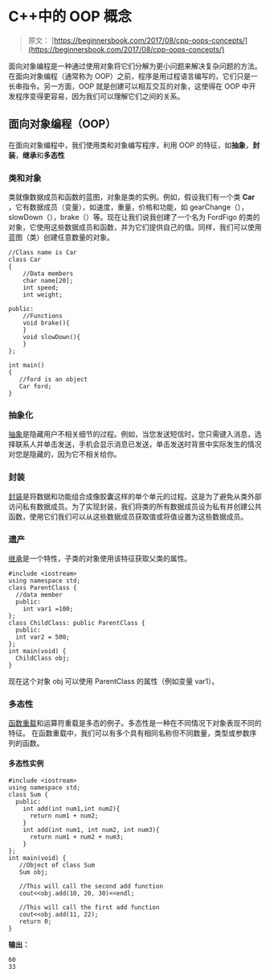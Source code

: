 # C++中的 OOP 概念

> 原文： [https://beginnersbook.com/2017/08/cpp-oops-concepts/](https://beginnersbook.com/2017/08/cpp-oops-concepts/)

面向对象编程是一种通过使用对象将它们分解为更小问题来解决复杂问题的方法。在面向对象编程（通常称为 OOP）之前，程序是用过程语言编写的，它们只是一长串指令。另一方面，OOP 就是创建可以相互交互的对象，这使得在 OOP 中开发程序变得更容易，因为我们可以理解它们之间的关系。

## 面向对象编程（OOP）

在面向对象编程中，我们使用类和对象编写程序，利用 OOP 的特征，如**抽象**，**封装**，**继承**和**多态性**

### 类和对象

类就像数据成员和函数的蓝图，对象是类的实例。例如，假设我们有一个类 **Car** ，它有数据成员（变量），如速度，重量，价格和功能，如 gearChange（），slowDown（），brake（）等。现在让我们说我创建了一个名为 FordFigo 的类的对象，它使用这些数据成员和函数，并为它们提供自己的值。同样，我们可以使用蓝图（类）创建任意数量的对象。

```
//Class name is Car
class Car
{
    //Data members
    char name[20];
    int speed;
    int weight;

public:
    //Functions
    void brake(){
    }
    void slowDown(){
    }
};

int main()
{
   //ford is an object
   Car ford; 
}
```

### 抽象化

[抽象](https://beginnersbook.com/2017/09/abstraction-in-c-with-example/)是隐藏用户不相关细节的过程。例如，当您发送短信时，您只需键入消息，选择联系人并单击发送，手机会显示消息已发送，单击发送时背景中实际发生的情况对您是隐藏的，因为它不相关给你。

### 封装

[封装](https://beginnersbook.com/2017/09/cpp-encapsulation/)是将数据和功能组合成像胶囊这样的单个单元的过程。这是为了避免从类外部访问私有数据成员。为了实现封装，我们将类的所有数据成员设为私有并创建公共函数，使用它们我们可以从这些数据成员获取值或将值设置为这些数据成员。

### 遗产

[继承](https://beginnersbook.com/2017/08/cpp-inheritance/)是一个特性，子类的对象使用该特征获取父类的属性。

```
#include <iostream>
using namespace std;
class ParentClass {
  //data member
  public:
    int var1 =100;
};
class ChildClass: public ParentClass {
  public:
  int var2 = 500;
};
int main(void) {
  ChildClass obj;
}
```

现在这个对象 obj 可以使用 ParentClass 的属性（例如变量 var1）。

### 多态性

[函数重载](https://beginnersbook.com/2017/08/cpp-function-overloading/)和运算符重载是多态的例子。多态性是一种在不同情况下对象表现不同的特征。
在函数重载中，我们可以有多个具有相同名称但不同数量，类型或参数序列的函数。

#### 多态性实例

```
#include <iostream>
using namespace std;
class Sum {
  public:
    int add(int num1,int num2){
      return num1 + num2;
    }
    int add(int num1, int num2, int num3){
      return num1 + num2 + num3;
    }
};
int main(void) {
   //Object of class Sum
   Sum obj;

   //This will call the second add function
   cout<<obj.add(10, 20, 30)<<endl;

   //This will call the first add function
   cout<<obj.add(11, 22);
   return 0;
}
```

**输出：**

```
60
33
```